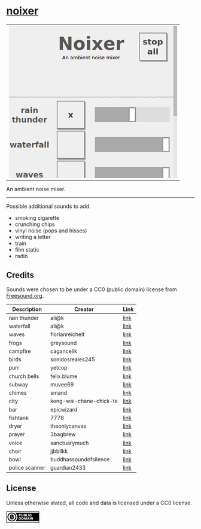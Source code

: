 [noixer](https://abetusk.github.io/noixer)
===

| |
|---|
| [![noixer](img/noixer.png)](https://abetusk.github.io/noixer) |

An ambient noise mixer.


---

Possible additional sounds to add:

* smoking cigarette
* crunching chips
* vinyl noise (pops and hisses)
* writing a letter
* train
* film static
* radio

Credits
---

Sounds were chosen to be under a CC0 (public domain) license from [Freesound.org](https://freesound.org).

| Description | Creator| Link |
|---|---|---|
| rain thunder | ali@k | [link](https://freesound.org/people/ali-k/sounds/156049) |
| waterfall | ali@k | [link](https://freesound.org/people/ali-k/sounds/155940) |
| waves | florianreichelt | [link](https://freesound.org/people/florianreichelt/sounds/450755) |
| frogs | greysound | [link](https://freesound.org/people/greysound/sounds/32655) |
| campfire | cagancelik | [link](https://freesound.org/people/cagancelik/sounds/433783) |
| birds | sonidosreales245 | [link](https://freesound.org/people/sonidosreales245/sounds/517042) |
| purr | yetcop | [link](https://freesound.org/people/yetcop/sounds/252645) |
| church bells | felix.blume | [link](https://freesound.org/people/felix.blume/sounds/501115) |
| subway | muvee69 | [link](https://freesound.org/people/muvee69/sounds/60956) |
| chimes | smand | [link](https://freesound.org/people/smand/sounds/525052) |
| city | keng-wai-chane-chick-te | [link](https://freesound.org/people/keng-wai-chane-chick-te/sounds/448378) |
| bar | epicwizard | [link](https://freesound.org/people/epicwizard/sounds/394290) |
| fishtank | 7778 | [link](https://freesound.org/people/7778/sounds/197804) |
| dryer | theonlycanvas | [link](https://freesound.org/people/theonlycanvas/sounds/234458) |
| prayer | 3bagbrew | [link](https://freesound.org/people/3bagbrew/sounds/345029) |
| voice | sanctuarymuch | [link](https://freesound.org/people/sanctuarymuch/sounds/273643) |
| choir | jjbbllkk | [link](https://freesound.org/people/jjbbllkk/sounds/530715) |
| bowl | buddhassoundofsilence | [link](https://freesound.org/people/buddhassoundofsilence/sounds/521549) |
| police scanner | guardian2433 | [link](https://freesound.org/people/guardian2433/sounds/320351) |

License
---

Unless otherwise stated, all code and data is licensed under a CC0 license.

[![CC0](img/cc0_88x31.png)](https://creativecommons.org/publicdomain/zero/1.0/)


